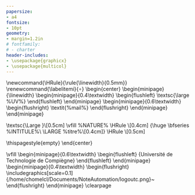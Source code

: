 ```yaml
---
papersize:
- a4
fontsize:
- 10pt
geometry:
- margin=1.2in
# fontfamily:
# - charter
header-includes:
- \usepackage{graphicx} 
- \usepackage{multicol}
---
```

\newcommand{\HRule}{\rule{\linewidth}{0.5mm}}
\renewcommand{\labelitemi}{$\circ$}
\begin{center}
\begin{minipage}{\linewidth}
\begin{minipage}{0.4\textwidth}
\begin{flushleft}
\textsc{\large %UV%}
\end{flushleft}
\end{minipage}
\begin{minipage}{0.6\textwidth}
\begin{flushright}
\textit{%mail%}
\end{flushright}
\end{minipage}
\end{minipage}

\textsc{\Large }\\[0.5cm]
\vfill
%NATURE%
\HRule \\[0.4cm]
{\huge \bfseries %INTITULE%\\
\LARGE %titre%\\[0.4cm]}
\HRule \\[0.5cm]


\thispagestyle{empty}
\end{center}

\vfill
\begin{minipage}{0.6\textwidth}
\begin{flushleft}
{Université de Technologie de Compiègne}
\end{flushleft}
\end{minipage}
\begin{minipage}{0.4\textwidth}
\begin{flushright}
\includegraphics[scale=0.1]{/home/chomelcl/Documents/NoteAutomation/logoutc.png}~
\end{flushright}
\end{minipage}
\clearpage

